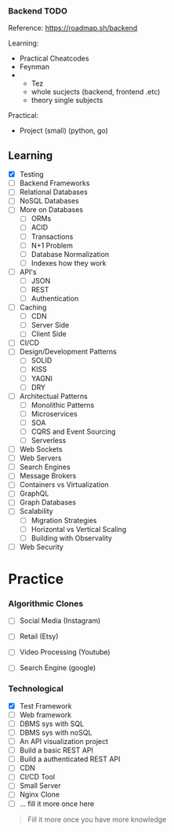 ### Backend TODO

Reference: https://roadmap.sh/backend

Learning:
- Practical Cheatcodes
- Feynman
- - Tez 
  - whole sucjects (backend, frontend .etc)
  - theory single subjects 

Practical:
- Project (small) (python, go)

## Learning

- [x] Testing
- [ ] Backend Frameworks
- [ ] Relational Databases
- [ ] NoSQL Databases
- [ ] More on Databases
  - [ ] ORMs
  - [ ] ACID
  - [ ] Transactions
  - [ ] N+1 Problem
  - [ ] Database Normalization
  - [ ] Indexes how they work
- [ ] API's
  - [ ] JSON 
  - [ ] REST
  - [ ] Authentication
- [ ] Caching
  - [ ] CDN
  - [ ] Server Side
  - [ ] Client Side
- [ ] CI/CD
- [ ] Design/Development Patterns
  - [ ] SOLID
  - [ ] KISS
  - [ ] YAGNI
  - [ ] DRY
- [ ] Architectual Patterns
  - [ ] Monolithic Patterns
  - [ ] Microservices
  - [ ] SOA
  - [ ] CQRS and Event Sourcing 
  - [ ] Serverless
- [ ] Web Sockets
- [ ] Web Servers
- [ ] Search Engines
- [ ] Message Brokers
- [ ] Containers vs Virtualization
- [ ] GraphQL
- [ ] Graph Databases
- [ ] Scalability
  - [ ] Migration Strategies
  - [ ] Horizontal vs Vertical Scaling
  - [ ] Building with Observality
- [ ] Web Security

# Practice

### Algorithmic Clones

- [ ] Social Media (Instagram)
- [ ] Retail (Etsy)
- [ ] Video Processing (Youtube)
- [ ] Search Engine (google)


### Technological 

- [x] Test Framework
- [ ] Web framework
- [ ] DBMS sys with SQL
- [ ] DBMS sys with noSQL
- [ ] An API visualization project
- [ ] Build a basic REST API
- [ ] Build a authenticated REST API
- [ ] CDN
- [ ] CI/CD Tool
- [ ] Small Server
- [ ] Nginx Clone
- [ ] ... fill it more once here

> Fill it more once you have more knowledge

